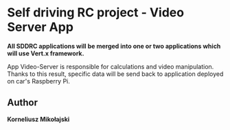# Self driving RC project - Video Server App

**All SDDRC applications will be merged into one or two applications which will use Vert.x framework.**

App Video-Server is responsible for calculations and video manipulation. <br/>
Thanks to this result, specific data will be send back to application deployed on car's Raspberry Pi. 


## Author

**Korneliusz Mikołajski**
